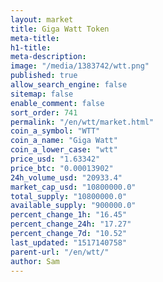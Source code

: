 ```yaml
---
layout: market
title: Giga Watt Token
meta-title: 
h1-title: 
meta-description: 
image: "/media/1383742/wtt.png"
published: true
allow_search_engine: false
sitemap: false
enable_comment: false
sort_order: 741
permalink: "/en/wtt/market.html"
coin_a_symbol: "WTT"
coin_a_name: "Giga Watt"
coin_a_lower_case: "wtt"
price_usd: "1.63342"
price_btc: "0.00013902"
24h_volume_usd: "20933.4"
market_cap_usd: "10800000.0"
total_supply: "10800000.0"
available_supply: "900000.0"
percent_change_1h: "16.45"
percent_change_24h: "17.27"
percent_change_7d: "10.52"
last_updated: "1517140758"
parent-url: "/en/wtt/"
author: Sam
---
```


